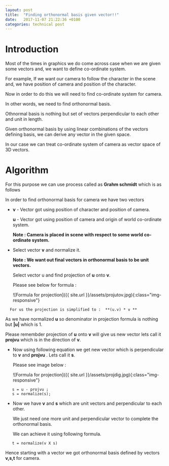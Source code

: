 ```yaml
---
layout: post
title:  "Finding orthonormal basis given vector!!"
date:   2017-11-07 21:22:36 +0100
categories: technical post
---
```


**Introduction**
==========================================================================================================================================================================================
Most of the times in graphics we do come across case when we are given some vectors and, we want to define co-ordinate system.   

For example, If we want our camera to follow the character in the scene  and, we have position of camera and position of the character.   

Now in order to do this we will need to find co-ordinate system for camera.   

In other words, we need to find orthonormal basis.   

Othnormal basis is nothing but set of vectors perpendicular to each other and unit in length.   

Given orthonormal basis by using linear combinations of the vectors defining basis, we can derive any vector in the given space.   

In our case we can treat co-ordinate system of camera as vector space of 3D vectors.   

**Algorithm**
==========================================================================================================================================================================================
For this purpose we can use process called as **Grahm schmidt** which is as follows  

In order to find orthonormal basis for camera we have two vectors    

* **v** - Vector got using position of character and position of camera.  
  
  **u** - Vector got using position of camera and origin of world co-ordinate system.  
  
  
  **Note : Camera is placed in scene with respect to some world co-ordinate system.**  
  

* Select vector **v** and normalize it.  
  
  **Note : We want out final vectors in orthonormal basis to be unit vectors.**  
  
  Select vector u and find projection of **u** onto **v**.   
  
  Please see below for formula :   

  ![Formula for projection]({{ site.url }}/assets/projutov.jpg){:class="img-responsive"}  
  

~~~~~~~~~~~~~~~~~~~~~~~~~~~~~~~~~~~~~~~~~~~~~~~~~~~~~~~~~~~~~~~~~~~~~~~~~~~~~~~~~~~~~~~~~~~~~~~~~~~~~~~~~~~~~~~~~~~~~~~~~~~~~~~~~~~~~~~~~~~~~~~~~~~~~~~~~~~~~~~~~~~~~~~~~~~~~~~~~~~~~~~~~~~~~~~~~~~~  
  For us the projection is simplified to :  **(u.v) * v **
~~~~~~~~~~~~~~~~~~~~~~~~~~~~~~~~~~~~~~~~~~~~~~~~~~~~~~~~~~~~~~~~~~~~~~~~~~~~~~~~~~~~~~~~~~~~~~~~~~~~~~~~~~~~~~~~~~~~~~~~~~~~~~~~~~~~~~~~~~~~~~~~~~~~~~~~~~~~~~~~~~~~~~~~~~~~~~~~~~~~~~~~~~~~~~~~~~~~
  
  As we have normalized **u** so denominator in projection formula is nothing but **|u|** which is 1.  
  
  Please remembder projection of **u** onto **v** will give us new vector lets call it **projvu** which is in the direction of **v**.  
  

* Now using following equation we get new vector which is perpendicular to **v** and **projvu** . Lets call it **s**.  
  
  Please see image below :  
  

  ![Formula for projection]({{ site.url }}/assets/projdig.jpg){:class="img-responsive"}  
  

~~~~~~~~~~~~~~~~~~~~~~~~~~~~~~~~~~~~~~~~~~~~~~~~~~~~~~~~~~~~~~~~~~~~~~~~~~~~~~~~~~~~~~~~~~~~~~~~~~~~~~~~~~~~~~~~~~~~~~~~~~~~~~~~~~~~~~~~~~~~~~~~~~~~~~~~~~~~~~~~~~~~~~~~~~~~~~~~~~~~~~~~~~~~~~~~~~~~
   s = u - projvu ; 
   s = normalize(s);
~~~~~~~~~~~~~~~~~~~~~~~~~~~~~~~~~~~~~~~~~~~~~~~~~~~~~~~~~~~~~~~~~~~~~~~~~~~~~~~~~~~~~~~~~~~~~~~~~~~~~~~~~~~~~~~~~~~~~~~~~~~~~~~~~~~~~~~~~~~~~~~~~~~~~~~~~~~~~~~~~~~~~~~~~~~~~~~~~~~~~~~~~~~~~~~~~~~~  
* Now we have **v** and **s** which are unit vectors and perpendicular to each other.   
   
  We just need one more unit and perpendicular vector to complete the orthonormal basis.  
   
  We can achieve it using following formula.  
   

~~~~~~~~~~~~~~~~~~~~~~~~~~~~~~~~~~~~~~~~~~~~~~~~~~~~~~~~~~~~~~~~~~~~~~~~~~~~~~~~~~~~~~~~~~~~~~~~~~~~~~~~~~~~~~~~~~~~~~~~~~~~~~~~~~~~~~~~~~~~~~~~~~~~~~~~~~~~~~~~~~~~~~~~~~~~~~~~~~~~~~~~~~~~~~~~~~~~  
   t = normalize(v X s)
~~~~~~~~~~~~~~~~~~~~~~~~~~~~~~~~~~~~~~~~~~~~~~~~~~~~~~~~~~~~~~~~~~~~~~~~~~~~~~~~~~~~~~~~~~~~~~~~~~~~~~~~~~~~~~~~~~~~~~~~~~~~~~~~~~~~~~~~~~~~~~~~~~~~~~~~~~~~~~~~~~~~~~~~~~~~~~~~~~~~~~~~~~~~~~~~~~~~

   Hence starting with a vector we got orthonormal basis defined by vectors **v,s,t** for camera.   
   